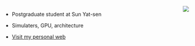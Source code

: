 <img align="right" src="https://github-readme-stats.vercel.app/api?username=gty111&count_private=true&include_all_commits=true"/>



- Postgraduate student at Sun Yat-sen

- Simulaters, GPU, architecture

- [Visit my personal web](https://gty111.github.io/)





